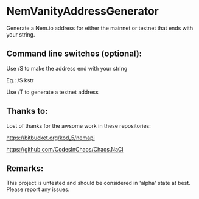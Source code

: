 # NemVanityAddressGenerator
Generate a Nem.io address for either the mainnet or testnet that ends with your string.


## Command line switches (optional):
Use /S <string> to make the address end with your string

Eg.: /S kstr


Use /T to generate a testnet address


## Thanks to:
Lost of thanks for the awsome work in these repositories:

https://bitbucket.org/kod_5/nemapi

https://github.com/CodesInChaos/Chaos.NaCl

## Remarks:
This project is untested and should be considered in 'alpha' state at best.
Please report any issues.

